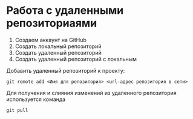 # Работа с удаленными репозиториаями
1. Создаем аккаунт на GitHub
2. Создать локальный репозиторий
3. Создать удаленный репозиторий
4. Создать удаленный репозиторий с локальным

Добавить удаленный репозиторий к проекту:
```
git remote add <Имя для репозитория> <url-адрес репозитория в сети>
```
Для получения и слияния изменений из удаленного репозитория используется команда
```
git pull
```

